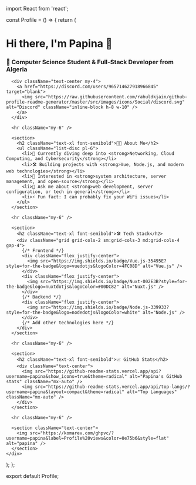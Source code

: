 import React from 'react';

const Profile = () => {
  return (
    <div className="container mx-auto p-4">
      <h1 className="text-center text-4xl font-bold">Hi there, I'm Papina 👋</h1>
      <h3 className="text-center text-2xl my-2">🚀 Computer Science Student & Full-Stack Developer from Algeria</h3>

      <div className="text-center my-4">
        <a href="https://discord.com/users/965714627918966845" target="blank">
          <img src="https://raw.githubusercontent.com/rahuldkjain/github-profile-readme-generator/master/src/images/icons/Social/discord.svg" alt="Discord" className="inline-block h-8 w-10" />
        </a>
      </div>

      <hr className="my-6" />

      <section>
        <h2 className="text-xl font-semibold">👨‍💻 About Me</h2>
        <ul className="list-disc pl-6">
          <li>🌱 Currently diving deep into <strong>Networking, Cloud Computing, and Cybersecurity</strong></li>
          <li>🛠️ Building projects with <strong>Vue, Node.js, and modern web technologies</strong></li>
          <li>🔭 Interested in <strong>system architecture, server management, and open-source</strong></li>
          <li>💬 Ask me about <strong>web development, server configuration, or tech in general</strong></li>
          <li>⚡ Fun fact: I can probably fix your WiFi issues</li>
        </ul>
      </section>

      <hr className="my-6" />

      <section>
        <h2 className="text-xl font-semibold">🛠️ Tech Stack</h2>
        <div className="grid grid-cols-2 sm:grid-cols-3 md:grid-cols-4 gap-4">
          {/* Frontend */}
          <div className="flex justify-center">
            <img src="https://img.shields.io/badge/Vue.js-35495E?style=for-the-badge&logo=vuedotjs&logoColor=4FC08D" alt="Vue.js" />
          </div>
          <div className="flex justify-center">
            <img src="https://img.shields.io/badge/Nuxt-002E3B?style=for-the-badge&logo=nuxtdotjs&logoColor=#00DC82" alt="Nuxt.js" />
          </div>
          {/* Backend */}
          <div className="flex justify-center">
            <img src="https://img.shields.io/badge/Node.js-339933?style=for-the-badge&logo=nodedotjs&logoColor=white" alt="Node.js" />
          </div>
          {/* Add other technologies here */}
        </div>
      </section>

      <hr className="my-6" />

      <section>
        <h2 className="text-xl font-semibold">📈 GitHub Stats</h2>
        <div className="text-center">
          <img src="https://github-readme-stats.vercel.app/api?username=papina&show_icons=true&theme=radical" alt="Papina's GitHub stats" className="mx-auto" />
          <img src="https://github-readme-stats.vercel.app/api/top-langs/?username=papina&layout=compact&theme=radical" alt="Top Languages" className="mx-auto" />
        </div>
      </section>

      <hr className="my-6" />

      <section className="text-center">
        <img src="https://komarev.com/ghpvc/?username=papina&label=Profile%20views&color=0e75b6&style=flat" alt="papina" />
      </section>
    </div>
  );
};

export default Profile;
